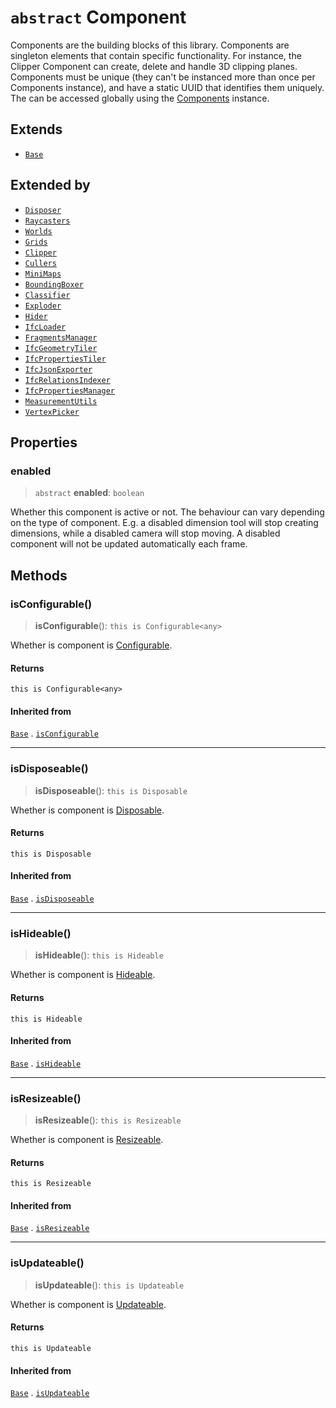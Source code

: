 # `abstract` Component

Components are the building blocks of this library. Components are singleton elements that contain specific functionality. For instance, the Clipper Component can create, delete and handle 3D clipping planes. Components must be unique (they can't be instanced more than once per Components instance), and have a static UUID that identifies them uniquely. The can be accessed globally using the [Components](Components.md) instance.

## Extends

- [`Base`](Base.md)

## Extended by

- [`Disposer`](Disposer.md)
- [`Raycasters`](Raycasters.md)
- [`Worlds`](Worlds.md)
- [`Grids`](Grids.md)
- [`Clipper`](Clipper.md)
- [`Cullers`](Cullers.md)
- [`MiniMaps`](MiniMaps.md)
- [`BoundingBoxer`](BoundingBoxer.md)
- [`Classifier`](Classifier.md)
- [`Exploder`](Exploder.md)
- [`Hider`](Hider.md)
- [`IfcLoader`](IfcLoader.md)
- [`FragmentsManager`](FragmentsManager.md)
- [`IfcGeometryTiler`](IfcGeometryTiler.md)
- [`IfcPropertiesTiler`](IfcPropertiesTiler.md)
- [`IfcJsonExporter`](IfcJsonExporter.md)
- [`IfcRelationsIndexer`](IfcRelationsIndexer.md)
- [`IfcPropertiesManager`](IfcPropertiesManager.md)
- [`MeasurementUtils`](MeasurementUtils.md)
- [`VertexPicker`](VertexPicker.md)

## Properties

### enabled

> `abstract` **enabled**: `boolean`

Whether this component is active or not. The behaviour can vary depending
on the type of component. E.g. a disabled dimension tool will stop creating
dimensions, while a disabled camera will stop moving. A disabled component
will not be updated automatically each frame.

## Methods

### isConfigurable()

> **isConfigurable**(): `this is Configurable<any>`

Whether is component is [Configurable](../interfaces/Configurable.md).

#### Returns

`this is Configurable<any>`

#### Inherited from

[`Base`](Base.md) . [`isConfigurable`](Base.md#isconfigurable)

***

### isDisposeable()

> **isDisposeable**(): `this is Disposable`

Whether is component is [Disposable](../interfaces/Disposable.md).

#### Returns

`this is Disposable`

#### Inherited from

[`Base`](Base.md) . [`isDisposeable`](Base.md#isdisposeable)

***

### isHideable()

> **isHideable**(): `this is Hideable`

Whether is component is [Hideable](../interfaces/Hideable.md).

#### Returns

`this is Hideable`

#### Inherited from

[`Base`](Base.md) . [`isHideable`](Base.md#ishideable)

***

### isResizeable()

> **isResizeable**(): `this is Resizeable`

Whether is component is [Resizeable](../interfaces/Resizeable.md).

#### Returns

`this is Resizeable`

#### Inherited from

[`Base`](Base.md) . [`isResizeable`](Base.md#isresizeable)

***

### isUpdateable()

> **isUpdateable**(): `this is Updateable`

Whether is component is [Updateable](../interfaces/Updateable.md).

#### Returns

`this is Updateable`

#### Inherited from

[`Base`](Base.md) . [`isUpdateable`](Base.md#isupdateable)
